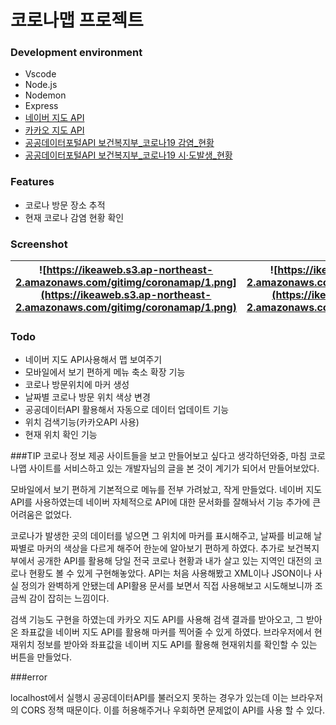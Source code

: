 # 코로나맵 프로젝트
### Development environment
- Vscode
- Node.js
- Nodemon
- Express
- [네이버 지도 API](https://navermaps.github.io/maps.js.ncp/docs/tutorial-2-Getting-Started.html)
- [카카오 지도 API](https://apis.map.kakao.com/)
- [공공데이터포털API 보건복지부_코로나19 감염_현황](https://www.data.go.kr/data/15043376/openapi.do) 
- [공공데이터포털API 보건복지부_코로나19 시·도발생_현황](https://www.data.go.kr/data/15043378/openapi.do) 


### Features
- 코로나 방문 장소 추적
- 현재 코로나 감염 현황 확인

### Screenshot
| ![https://ikeaweb.s3.ap-northeast-2.amazonaws.com/gitimg/coronamap/1.png](https://ikeaweb.s3.ap-northeast-2.amazonaws.com/gitimg/coronamap/1.png) | ![https://ikeaweb.s3.ap-northeast-2.amazonaws.com/gitimg/coronamap/2.png](https://ikeaweb.s3.ap-northeast-2.amazonaws.com/gitimg/coronamap/2.png) |
|---|:---:|

### Todo
- 네이버 지도 API사용해서 맵 보여주기
- 모바일에서 보기 편하게 메뉴 축소 확장 기능
- 코로나 방문위치에 마커 생성
- 날짜별 코로나 방문 위치 색상 변경
- 공공데이터API 활용해서 자동으로 데이터 업데이트 기능
- 위치 검색기능(카카오API 사용)
- 현재 위치 확인 기능


###TIP
코로나 정보 제공 사이트들을 보고 만들어보고 싶다고 생각하던와중,
마침 코로나맵 사이트를 서비스하고 있는 개발자님의 글을 본 것이 계기가 되어서 만들어보았다.

모바일에서 보기 편하게 기본적으로 메뉴를 전부 가려놨고, 작게 만들었다.
네이버 지도 API를 사용하였는데 네이버 자체적으로 API에 대한 문서화를 잘해놔서 기능 추가에 큰 어려움은 없었다.

코로나가 발생한 곳의 데이터를 넣으면 그 위치에 마커를 표시해주고, 날짜를 비교해 날짜별로 마커의 색상을 다르게 해주어 한눈에 알아보기 편하게 하였다.
추가로 보건복지부에서 공개한 API를 활용해 당일 전국 코로나 현황과 내가 살고 있는 지역인 대전의 코로나 현황도 볼 수 있게 구현해놓았다.
API는 처음 사용해봤고 XML이나 JSON이나 사실 정의가 완벽하게 안됐는데 API활용 문서를 보면서 직접 사용해보고 시도해보니까 조금씩 감이 잡히는 느낌이다.

검색 기능도 구현을 하였는데 카카오 지도 API를 사용해 검색 결과를 받아오고, 그 받아온 좌표값을 네이버 지도 API를 활용해 마커를 찍어줄 수 있게 하였다.
브라우저에서 현재위치 정보를 받아와 좌표값을 네이버 지도 API를 활용해 현재위치를 확인할 수 있는 버튼을 만들었다.

###error

localhost에서 실행시 공공데이터API를 불러오지 못하는 경우가 있는데 이는 브라우저의 CORS 정책 때문이다. 이를 허용해주거나 우회하면 문제없이 API를 사용 할 수 있다.


